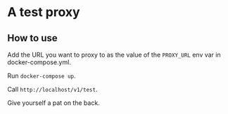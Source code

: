 # A test proxy

## How to use

Add the URL you want to proxy to as the value of the  `PROXY_URL` env var in docker-compose.yml.

Run `docker-compose up`.

Call `http://localhost/v1/test`.

Give yourself a pat on the back.